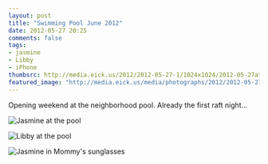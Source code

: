 ```yaml
---
layout: post
title: "Swimming Pool June 2012"
date: 2012-05-27 20:25
comments: false
tags: 
- jasmine
- Libby
- iPhone
thumbsrc: http://media.eick.us/2012/2012-05-27-1/1024x1024/2012-05-27at18.45.03.jpg
featured_image: "http://media.eick.us/media/photographs/2012/2012-05-27-1/2012-05-27at18.57.50.jpg"
---
```

Opening weekend at the neighborhood pool.  Already the first raft night...




![Jasmine at the pool](http://media.eick.us/media/photographs/2012/2012-05-27-1/2012-05-27at18.57.50.jpg)




![Libby at the pool](http://media.eick.us/media/photographs/2012/2012-05-27-1/2012-05-27at18.57.29.jpg)




![Jasmine in Mommy's sunglasses](http://media.eick.us/media/photographs/2012/2012-05-27-1/2012-05-27at18.45.03.jpg)

